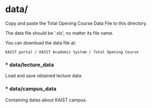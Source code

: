# data/

Copy and paste the Total Opening Course Data File to this directory.

The data file should be '.xls', no matter its file name.

You can download the data file at:

    KAIST portal / KAIST Academic System / Total Opening Course

### * data/lecture_data

Load and save obtained lecture data. 

### * data/campus_data

Containing datas about KAIST campus.